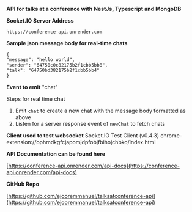 **API for talks at a conference with NestJs, Typescript and MongoDB**

**Socket.IO Server Address**

```
https://conference-api.onrender.com
```

**Sample json message body for real-time chats**

```
{
"message": "hello world",
"sender": "64750c0c82175b2f1cbb5bb8",
"talk": "64750bd382175b2f1cbb5bb4"
}
```

**Event to emit**
"chat"

Steps for real time chat

1. Emit `chat` to create a new chat with the message body formatted as above
2. Listen for a server response event of `newChat` to fetch chats

**Client used to test websocket**
Socket.IO Test Client (v0.4.3)
chrome-extension://ophmdkgfcjapomjdpfobjfbihojchbko/index.html

**API Documentation can be found here**

[https://conference-api.onrender.com/api-docs](https://conference-api.onrender.com/api-docs)

**GitHub Repo**

[https://github.com/ejooremmanuel/talksatconference-api](https://github.com/ejooremmanuel/talksatconference-api)
